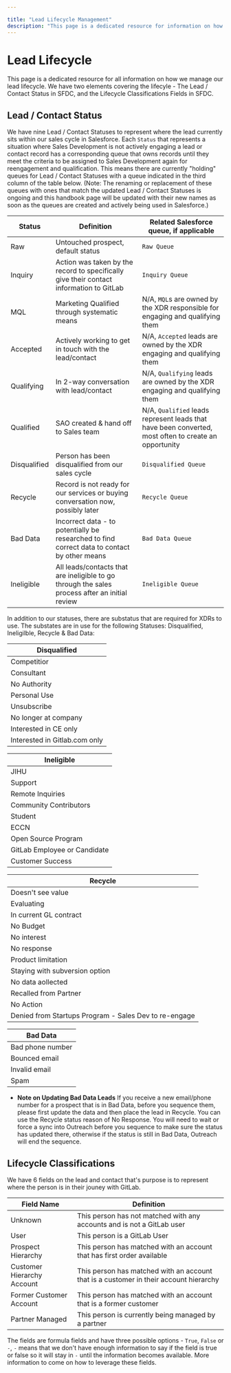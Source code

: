 ```yaml
---

title: "Lead Lifecycle Management"
description: "This page is a dedicated resource for information on how GitLab manages it's lead lifecycle"
---
```

# Lead Lifecycle

This page is a dedicated resource for all information on how we manage our lead lifecycle. We have two elements covering the lifecyle - The Lead / Contact Status in SFDC, and the Lifecycle Classifications Fields in SFDC. 

## Lead / Contact Status

We have nine Lead / Contact Statuses to represent where the lead currently sits within our sales cycle in Salesforce. Each `Status` that represents a situation where Sales Development is not actively engaging a lead or contact record has a corresponding queue that owns records until they meet the criteria to be assigned to Sales Development again for reengagement and qualification. This means there are currently "holding" queues for Lead / Contact Statuses with a queue indicated in the third column of the table below. (Note: The renaming or replacement of these queues with ones that match the updated Lead / Contact Statuses is ongoing and this handbook page will be updated with their new names as soon as the queues are created and actively being used in Salesforce.) 

| Status | Definition | Related Salesforce queue, if applicable |
|--------|--------|--------|
| Raw | Untouched prospect, default status | `Raw Queue` |
| Inquiry | Action was taken by the record to specifically give their contact information to GitLab | `Inquiry Queue` |
| MQL | Marketing Qualified through systematic means | N/A, `MQL`s are owned by the XDR responsible for engaging and qualifying them  |
| Accepted | Actively working to get in touch with the lead/contact | N/A, `Accepted` leads are owned by the XDR engaging and qualifying them |
| Qualifying | In 2-way conversation with lead/contact | N/A, `Qualifying` leads are owned by the XDR engaging and qualifying them |
| Qualified | SAO created & hand off to Sales team | N/A, `Qualified` leads represent leads that have been converted, most often to create an opportunity |
| Disqualified | Person has been disqualified from our sales cycle | `Disqualified Queue` |
| Recycle | Record is not ready for our services or buying conversation now, possibly later | `Recycle Queue` |
| Bad Data | Incorrect data - to potentially be researched to find correct data to contact by other means | `Bad Data Queue` |
| Ineligible | All leads/contacts that are ineligible to go through the sales process after an initial review | `Ineligible Queue` | 

In addition to our statuses, there are substatus that are required for XDRs to use. The substates are in use for the following Statuses: Disqualified, Ineligilble, Recycle & Bad Data:

| Disqualified | 
|-----|
| Competitior |
| Consultant |
| No Authority |
| Personal Use |
| Unsubscribe |
| No longer at company |
| Interested in CE only |
| Interested in Gitlab.com only |

|Ineligible |
|----|
| JIHU |
| Support |
| Remote Inquiries |
| Community Contributors |
| Student |
| ECCN |
| Open Source Program |
| GitLab Employee or Candidate |
| Customer Success |

| Recycle |
| ----- |
| Doesn't see value |
| Evaluating |
| In current GL contract |
| No Budget |
| No interest |
| No response |
| Product limitation |
| Staying with subversion option |
| No data aollected |
| Recalled from Partner |
| No Action |
| Denied from Startups Program - Sales Dev to re-engage |

| Bad Data |
|---- |
|Bad phone number |
|Bounced email |
|Invalid email |
|Spam |

* **Note on Updating Bad Data Leads** If you receive a new email/phone number for a prospect that is in Bad Data, before you sequence them, please first update the data and then place the lead in Recycle. You can use the Recycle status reason of No Response. You will need to wait or force a sync into Outreach before you sequence to make sure the status has updated there, otherwise if the status is still in Bad Data, Outreach will end the sequence.

## Lifecycle Classifications

We have 6 fields on the lead and contact that's purpose is to represent where the person is in their jouney with GitLab. 

| Field Name | Definition |
|-----|------|
| Unknown | This person has not matched with any accounts and is not a GitLab user |
| User | This person is a GitLab User |
| Prospect Hierarchy | This person has matched with an account that has first order available |
| Customer Hierarchy Account | This person has matched with an account that is a customer in their account hierarchy |
| Former Customer Account | This person has matched with an account that is a former customer |
| Partner Managed | This person is currently being managed by a partner |

The fields are formula fields and have three possible options - `True`, `False` or `-`, `-` means that we don't have enough information to say if the field is true or false so it will stay in `-` until the information becomes available. More information to come on how to leverage these fields. 



